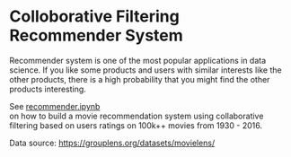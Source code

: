 # Colloborative Filtering Recommender System

Recommender system is one of the most popular applications in data science.
If you like some products and users with similar interests like the other products, there is a high probability that you might find the other products interesting.<br>

See [recommender.ipynb](recommender.ipynb)<br> on how to build a movie recommendation system using collaborative filtering based on users ratings on 100k++ movies from 1930 - 2016.<br>

Data source: https://grouplens.org/datasets/movielens/
